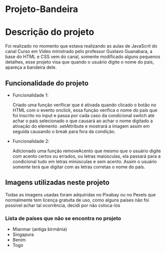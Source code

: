 # Projeto-Bandeira

<h1>Descrição do projeto</h1>

<p>Foi realizado no momento que estava realizando as aulas de JavaScrit do canal Curso em Video ministrado pelo professor Gustavo Guanabara, a base do HTML e CSS vem do canal, somente modificado alguns pequenos detalhes, esse projeto visa que quando o usuário digite o nome do país, apareça a bandeira dele.</p>

<h2>Funcionalidade do projeto</h2>

<ul>
<li>Funcionalidade 1: 
<p>Criado uma função verificar que é ativada quando clicado o botão no HTML com o evento onclick, essa função verifica o nome do país que foi inscrito no input e passa por cada caso da condicional switch até achar o país selecionado o que causará ao achar o nome digitado a ativação do elemento .setAttribute e mostrará a imagem assim em seguida causando o break para fora da condição.</p>
</li>
<li>Funcionalidade 2:
<p>Adicionado uma função removeAcento que mesmo que o usuário digite com acento certos ou errados, ou letras maiúsculas, ela passará para a condicional tudo em letras minúsculas e sem acento. Assim o usuário somente terá que digitar com as letras corretas o nome do país.</p>
</li>
</li>
</ul>
<h2>Imagens utilizadas neste projeto</h2>
<p>Todas as imagens usadas foram adquiridas no Pixabay ou no Pexels que normalmente tem licença gratuita de uso, como alguns países não foi possível achar tal ocorrência, decidi por não coloca-los</p>
<h3>Lista de países que não se encontra no projeto</h3>
<ul>
<li>Mianmar (antiga birmânia)</li>
<li>Singapura</li>
<li>Benim</li>
<li>Togo</li>
</ul>
